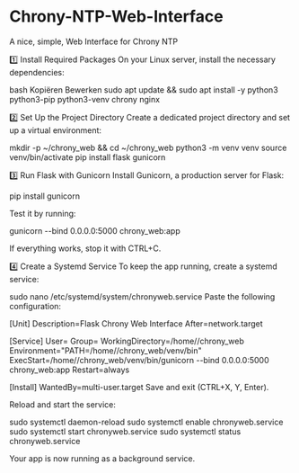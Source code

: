 # Chrony-NTP-Web-Interface
A nice, simple, Web Interface for Chrony NTP


1️⃣ Install Required Packages
On your Linux server, install the necessary dependencies:

bash
Kopiëren
Bewerken
sudo apt update && sudo apt install -y python3 python3-pip python3-venv chrony nginx


2️⃣ Set Up the Project Directory
Create a dedicated project directory and set up a virtual environment:

mkdir -p ~/chrony_web && cd ~/chrony_web
python3 -m venv venv
source venv/bin/activate
pip install flask gunicorn


3️⃣ Run Flask with Gunicorn
Install Gunicorn, a production server for Flask:

pip install gunicorn

Test it by running:

gunicorn --bind 0.0.0.0:5000 chrony_web:app

If everything works, stop it with CTRL+C.

4️⃣ Create a Systemd Service
To keep the app running, create a systemd service:

sudo nano /etc/systemd/system/chronyweb.service
Paste the following configuration:

[Unit]
Description=Flask Chrony Web Interface
After=network.target

[Service]
User=<USERNAME>
Group=<USERNAME>
WorkingDirectory=/home/<USERNAME>/chrony_web
Environment="PATH=/home/<USERNAME>/chrony_web/venv/bin"
ExecStart=/home/<USERNAME>/chrony_web/venv/bin/gunicorn --bind 0.0.0.0:5000 chrony_web:app
Restart=always

[Install]
WantedBy=multi-user.target
Save and exit (CTRL+X, Y, Enter).

Reload and start the service:

sudo systemctl daemon-reload
sudo systemctl enable chronyweb.service
sudo systemctl start chronyweb.service
sudo systemctl status chronyweb.service

Your app is now running as a background service.



